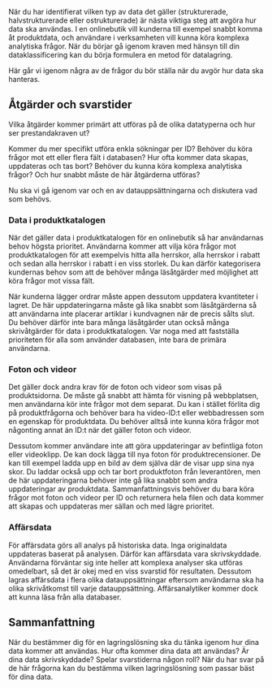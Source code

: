 När du har identifierat vilken typ av data det gäller (strukturerade, halvstrukturerade eller ostrukturerade) är nästa viktiga steg att avgöra hur data ska användas. I en onlinebutik vill kunderna till exempel snabbt komma åt produktdata, och användare i verksamheten vill kunna köra komplexa analytiska frågor. När du börjar gå igenom kraven med hänsyn till din dataklassificering kan du börja formulera en metod för datalagring.

Här går vi igenom några av de frågor du bör ställa när du avgör hur data ska hanteras.

## <a name="operations-and-latency"></a>Åtgärder och svarstider

Vilka åtgärder kommer primärt att utföras på de olika datatyperna och hur ser prestandakraven ut?

Kommer du mer specifikt utföra enkla sökningar per ID? Behöver du köra frågor mot ett eller flera fält i databasen? Hur ofta kommer data skapas, uppdateras och tas bort? Behöver du kunna köra komplexa analytiska frågor? Och hur snabbt måste de här åtgärderna utföras?

Nu ska vi gå igenom var och en av datauppsättningarna och diskutera vad som behövs.

### <a name="product-catalog-data"></a>Data i produktkatalogen

När det gäller data i produktkatalogen för en onlinebutik så har användarnas behov högsta prioritet. Användarna kommer att vilja köra frågor mot produktkatalogen för att exempelvis hitta alla herrskor, alla herrskor i rabatt och sedan alla herrskor i rabatt i en viss storlek. Du kan därför kategorisera kundernas behov som att de behöver många läsåtgärder med möjlighet att köra frågor mot vissa fält.

När kunderna lägger ordrar måste appen dessutom uppdatera kvantiteter i lagret. De här uppdateringarna måste gå lika snabbt som läsåtgärderna så att användarna inte placerar artiklar i kundvagnen när de precis sålts slut. Du behöver därför inte bara många läsåtgärder utan också många skrivåtgärder för data i produktkatalogen. Var noga med att fastställa prioriteten för alla som använder databasen, inte bara de primära användarna.

### <a name="photos-and-videos"></a>Foton och videor

Det gäller dock andra krav för de foton och videor som visas på produktsidorna. De måste gå snabbt att hämta för visning på webbplatsen, men användarna kör inte frågor mot dem separat. Du kan i stället förlita dig på produktfrågorna och behöver bara ha video-ID:t eller webbadressen som en egenskap för produktdata. Du behöver alltså inte kunna köra frågor mot någonting annat än ID:t när det gäller foton och videor.

Dessutom kommer användare inte att göra uppdateringar av befintliga foton eller videoklipp. De kan dock lägga till nya foton för produktrecensioner. De kan till exempel ladda upp en bild av dem själva där de visar upp sina nya skor. Du laddar också upp och tar bort produktfoton från leverantören, men de här uppdateringarna behöver inte gå lika snabbt som andra uppdateringar av produktdata. Sammanfattningsvis behöver du bara köra frågor mot foton och videor per ID och returnera hela filen och data kommer att skapas och uppdateras mer sällan och med lägre prioritet.  

### <a name="business-data"></a>Affärsdata

För affärsdata görs all analys på historiska data. Inga originaldata uppdateras baserat på analysen. Därför kan affärsdata vara skrivskyddade. Användarna förväntar sig inte heller att komplexa analyser ska utföras omedelbart, så det är okej med en viss svarstid för resultaten. Dessutom lagras affärsdata i flera olika datauppsättningar eftersom användarna ska ha olika skrivåtkomst till varje datauppsättning. Affärsanalytiker kommer dock att kunna läsa från alla databaser.

## <a name="summary"></a>Sammanfattning

När du bestämmer dig för en lagringslösning ska du tänka igenom hur dina data kommer att användas. Hur ofta kommer dina data att användas? Är dina data skrivskyddade? Spelar svarstiderna någon roll? När du har svar på de här frågorna kan du bestämma vilken lagringslösning som passar bäst för dina data.